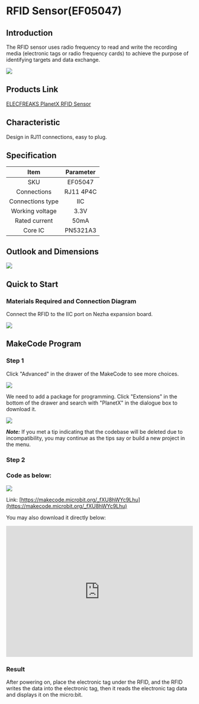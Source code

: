 # RFID Sensor(EF05047)

## Introduction

The RFID sensor uses radio frequency to read and write the recording media (electronic tags or radio frequency cards) to achieve the purpose of identifying targets and data exchange.

![](./images/05047_01.png)

## Products Link

[ELECFREAKS PlanetX RFID Sensor](https://shop.elecfreaks.com/products/elecfreaks-planetx-rfid-sensor?_pos=1&_sid=80cdc51fb&_ss=r)


## Characteristic

 Design in RJ11 connections, easy to plug.

## Specification


Item | Parameter 
:-: | :-:  
SKU|EF05047
Connections|RJ11 4P4C
Connections type|IIC
Working voltage|3.3V
Rated current|50mA
Core IC|PN5321A3



## Outlook and Dimensions 



![](./images/05047_02.png)


## Quick to Start


### Materials Required and Connection Diagram

 Connect the RFID  to the IIC port on Nezha expansion board. 


![](./images/05047_03.png)


## MakeCode Program


### Step 1
Click "Advanced" in the drawer of the MakeCode to see more choices.

![](./images/05001_04.png)

We need to add a package for programming. Click "Extensions" in the bottom of the drawer and search with "PlanetX" in the dialogue box to download it. 

![](./images/05001_05.png)

***Note:*** If you met a tip indicating that the codebase will be deleted due to incompatibility, you may continue as the tips say or build a new project in the menu. 

### Step 2
### Code as below:


![](./images/05047_06.png)


Link: [https://makecode.microbit.org/_fXU8hWYc9Lhu](https://makecode.microbit.org/_fXU8hWYc9Lhu)

You may also download it directly below:

<div style="position:relative;height:0;padding-bottom:70%;overflow:hidden;"><iframe style="position:absolute;top:0;left:0;width:100%;height:100%;" src="https://makecode.microbit.org/#pub:_fXU8hWYc9Lhu" frameborder="0" sandbox="allow-popups allow-forms allow-scripts allow-same-origin"></iframe></div>  

### Result

After powering on, place the electronic tag under the RFID, and the RFID writes the data into the electronic tag, then it reads the electronic tag data and displays it on the micro:bit.
